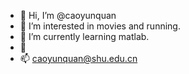 - 👋 Hi, I’m @caoyunquan
- 👀 I’m interested in movies and running.
- 🌱 I’m currently learning matlab.
- 💞️ 
- 📫 caoyunquan@shu.edu.cn

<!---
caoyunquan/caoyunquan is a ✨ special ✨ repository because its `README.md` (this file) appears on your GitHub profile.
You can click the Preview link to take a look at your changes.
--->
